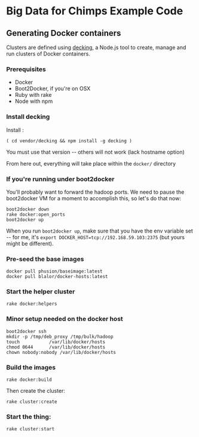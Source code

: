 # Big Data for Chimps Example Code

## Generating Docker containers


Clusters are defined using [decking](http://decking.io), a Node.js tool to create, manage and run clusters of Docker containers.

### Prerequisites

* Docker
* Boot2Docker, if you're on OSX
* Ruby with rake
* Node with npm

### Install decking

Install :

```
( cd vendor/decking && npm install -g decking )
```

You must use that version -- others will not work (lack hostname option)

From here out, everything will take place within the `docker/` directory

### If you're running under boot2docker

You'll probably want to forward the hadoop ports. We need to pause the boot2docker VM for a moment to accomplish this, so let's do that now:

```
boot2docker down
rake docker:open_ports
boot2docker up
```

When you run `boot2docker up`, make sure that you have the env variable set -- for me, it's `export DOCKER_HOST=tcp://192.168.59.103:2375` (but yours might be different).

### Pre-seed the base images

```
docker pull phusion/baseimage:latest
docker pull blalor/docker-hosts:latest
```

### Start the helper cluster

```
rake docker:helpers
```

### Minor setup needed on the docker host

```
boot2docker ssh
mkdir -p /tmp/deb_proxy /tmp/bulk/hadoop
touch		    /var/lib/docker/hosts
chmod 0644	    /var/lib/docker/hosts
chown nobody:nobody /var/lib/docker/hosts
```

### Build the images

```
rake docker:build
```

Then create the cluster:

```
rake cluster:create
```

### Start the thing:

```
rake cluster:start
```

